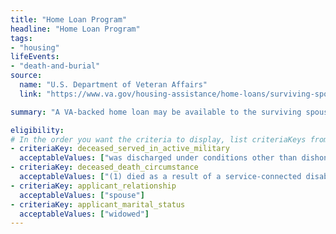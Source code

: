 ```yaml
---
title: "Home Loan Program"
headline: "Home Loan Program"
tags: 
- "housing"
lifeEvents: 
- "death-and-burial"
source:
  name: "U.S. Department of Veteran Affairs"
  link: "https://www.va.gov/housing-assistance/home-loans/surviving-spouse/"

summary: "A VA-backed home loan may be available to the surviving spouse of a veteran."

eligibility:
# In the order you want the criteria to display, list criteriaKeys from the csv here, each followed by a comma-separated list of which values indicate eligibility for that criteria. Wrap individual values in quotes if they have inner commas.
- criteriaKey: deceased_served_in_active_military
  acceptableValues: ["was discharged under conditions other than dishonorable", "died while on active duty"]
- criteriaKey: deceased_death_circumstance
  acceptableValues: ["(1) died as a result of a service-connected disability", "(2) died while receiving or traveling to receive VA care", "(3) died while eligible, pending to receive or receiving VA compensation / pension"]
- criteriaKey: applicant_relationship
  acceptableValues: ["spouse"]
- criteriaKey: applicant_marital_status
  acceptableValues: ["widowed"]
---
```

